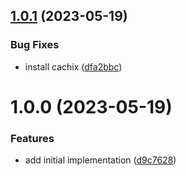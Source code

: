 ## [1.0.1](https://github.com/EricCrosson/nix-action/compare/v1.0.0...v1.0.1) (2023-05-19)


### Bug Fixes

* install cachix ([dfa2bbc](https://github.com/EricCrosson/nix-action/commit/dfa2bbc259456231116a2c6ad3b134ba03a34cdb))

# 1.0.0 (2023-05-19)


### Features

* add initial implementation ([d9c7628](https://github.com/EricCrosson/nix-action/commit/d9c76284c4d351afb903b74ac2f56302bf353b4a))

